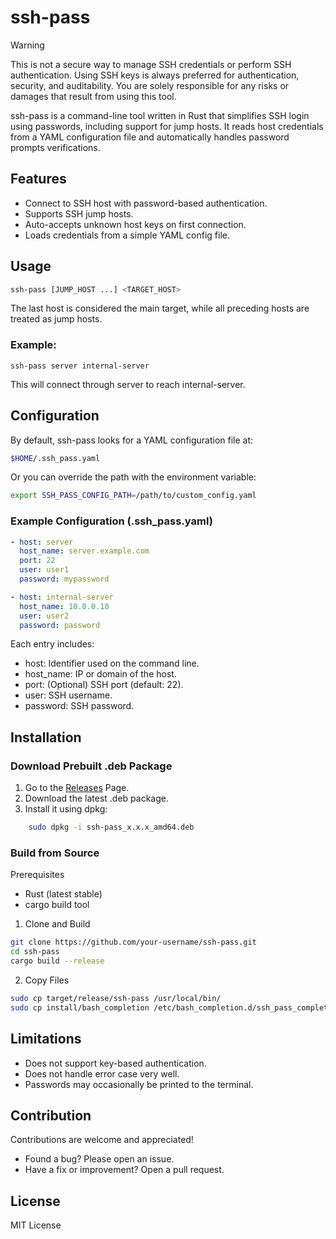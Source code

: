 # ssh-pass

> [!WARNING]  
 This is not a secure way to manage SSH credentials or perform SSH authentication. Using SSH keys is always preferred for authentication, security, and auditability. You are solely responsible for any risks or damages that result from using this tool.

ssh-pass is a command-line tool written in Rust that simplifies SSH login using passwords, including support for jump hosts. It reads host credentials from a YAML configuration file and automatically handles password prompts verifications.

## Features

- Connect to SSH host with password-based authentication.
- Supports SSH jump hosts.
- Auto-accepts unknown host keys on first connection.
- Loads credentials from a simple YAML config file.

## Usage

```bash
ssh-pass [JUMP_HOST ...] <TARGET_HOST>
```

The last host is considered the main target, while all preceding hosts are treated as jump hosts.

### Example:
```
ssh-pass server internal-server
```

This will connect through server to reach internal-server.

## Configuration

By default, ssh-pass looks for a YAML configuration file at:

``` bash
$HOME/.ssh_pass.yaml
```

Or you can override the path with the environment variable:

```bash
export SSH_PASS_CONFIG_PATH=/path/to/custom_config.yaml
```

### Example Configuration (.ssh_pass.yaml)

```yaml
- host: server
  host_name: server.example.com
  port: 22
  user: user1
  password: mypassword

- host: internal-server
  host_name: 10.0.0.10
  user: user2
  password: password
```

Each entry includes:
- host: Identifier used on the command line.
- host_name: IP or domain of the host.
- port: (Optional) SSH port (default: 22).
- user: SSH username.
- password: SSH password.

## Installation

### Download Prebuilt .deb Package

1. Go to the [Releases](https://github.com/your-username/ssh-pass/releases) Page.
2. Download the latest .deb package.
3. Install it using dpkg:  
```bash
    sudo dpkg -i ssh-pass_x.x.x_amd64.deb
```

### Build from Source

Prerequisites
- Rust (latest stable)
- cargo build tool

1. Clone and Build  
```bash
git clone https://github.com/your-username/ssh-pass.git
cd ssh-pass
cargo build --release
```

2. Copy Files  
```bash
sudo cp target/release/ssh-pass /usr/local/bin/
sudo cp install/bash_completion /etc/bash_completion.d/ssh_pass_completion
```

## Limitations

- Does not support key-based authentication.
- Does not handle error case very well.
- Passwords may occasionally be printed to the terminal.

## Contribution

Contributions are welcome and appreciated!

- Found a bug? Please open an issue.
- Have a fix or improvement? Open a pull request.

## License

MIT License
